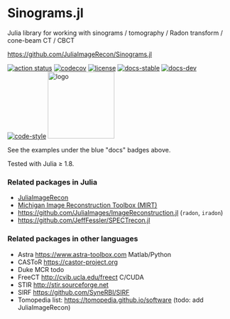 # Sinograms.jl
Julia library for working with
sinograms / tomography / Radon transform / cone-beam CT / CBCT

https://github.com/JuliaImageRecon/Sinograms.jl

[![action status][action-img]][action-url]
[![codecov][codecov-img]][codecov-url]
[![license][license-img]][license-url]
[![docs-stable][docs-stable-img]][docs-stable-url]
[![docs-dev][docs-dev-img]][docs-dev-url]
[![code-style][code-blue-img]][code-blue-url]
<img src="docs/src/assets/logo.png" alt="logo" width="150"/>

See the examples under the blue "docs" badges above.

Tested with Julia ≥ 1.8.


### Related packages in Julia

* [JuliaImageRecon](https://github.com/JuliaImageRecon)
* [Michigan Image Reconstruction Toolbox (MIRT)](https://github.com/JeffFessler/MIRT.jl)
* https://github.com/JuliaImages/ImageReconstruction.jl (`radon`, `iradon`)
* https://github.com/JeffFessler/SPECTrecon.jl


### Related packages in other languages

* Astra https://www.astra-toolbox.com Matlab/Python
* CASToR https://castor-project.org
* Duke MCR todo
* FreeCT http://cvib.ucla.edu/freect C/CUDA
* STIR http://stir.sourceforge.net
* SIRF https://github.com/SyneRBI/SIRF
* Tomopedia list: https://tomopedia.github.io/software (todo: add JuliaImageRecon)


<!-- URLs -->
[action-img]: https://github.com/JuliaImageRecon/Sinograms.jl/workflows/CI/badge.svg
[action-url]: https://github.com/JuliaImageRecon/Sinograms.jl/actions
[build-img]: https://github.com/JuliaImageRecon/Sinograms.jl/workflows/CI/badge.svg?branch=main
[build-url]: https://github.com/JuliaImageRecon/Sinograms.jl/actions?query=workflow%3ACI+branch%3Amain
[code-blue-img]: https://img.shields.io/badge/code%20style-blue-4495d1.svg
[code-blue-url]: https://github.com/invenia/BlueStyle
[codecov-img]: https://codecov.io/github/JuliaImageRecon/Sinograms.jl/coverage.svg?branch=main
[codecov-url]: https://codecov.io/github/JuliaImageRecon/Sinograms.jl?branch=main
[docs-stable-img]: https://img.shields.io/badge/docs-stable-blue.svg
[docs-stable-url]: https://JuliaImageRecon.github.io/Sinograms.jl/stable
[docs-dev-img]: https://img.shields.io/badge/docs-dev-blue.svg
[docs-dev-url]: https://JuliaImageRecon.github.io/Sinograms.jl/dev
[license-img]: http://img.shields.io/badge/license-MIT-brightgreen.svg?style=flat
[license-url]: LICENSE
